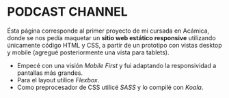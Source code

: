 # PODCAST CHANNEL

Ésta página corresponde al primer proyecto de mi cursada en Acámica, donde se nos pedía maquetar un **sitio web estático responsive** utilizando únicamente código HTML y CSS, a partir de un prototipo con vistas desktop y mobile (agregué posteriormente una vista para tablets).

- Empecé con una visión _Mobile First_ y fui adaptando la responsividad a pantallas más grandes.
- Para el layout utilice _Flexbox_.
- Como preprocesador de CSS utilicé _SASS_ y lo compilé con _Koala_.
